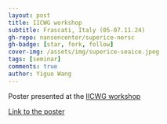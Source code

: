 ```yaml
---
layout: post
title: IICWG workshop
subtitle: Frascati, Italy (05-07.11.24)
gh-repo: nansencenter/superice-nersc
gh-badge: [star, fork, follow]
cover-img: /assets/img/superice-seaice.jpeg
tags: [seminar]
comments: true
author: Yiguo Wang
---
```


Poster presented at the
[IICWG workshop](https://www.igsoc.org/event/12th-international-workshop-on-sea-ice-modelling-assimilation-observations-predictions-and-verification-aka-iicwg-da-12)
 
[Link to the poster](../assets/slides_and_posters/Poster-YWang.Nov2024.pdf)
